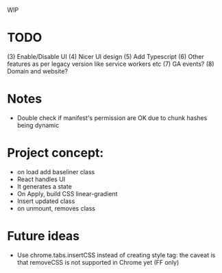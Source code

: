 WIP

# TODO
(3) Enable/Disable UI
(4) Nicer UI design
(5) Add Typescript
(6) Other features as per legacy version like service workers etc
(7) GA events?
(8) Domain and website?

# Notes
- Double check if manifest's permission are OK due to chunk hashes being dynamic

# Project concept:
- on load add baseliner class
- React handles UI
- It generates a state
- On Apply, build CSS linear-gradient
- Insert updated class
- on unmount, removes class

# Future ideas
- Use chrome.tabs.insertCSS instead of creating style tag: the caveat is that removeCSS is not supported in Chrome yet (FF only)